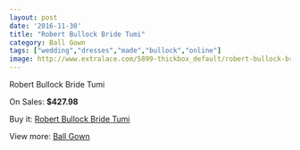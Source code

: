 ```yaml
---
layout: post
date: '2016-11-30'
title: "Robert Bullock Bride Tumi"
category: Ball Gown
tags: ["wedding","dresses","made","bullock","online"]
image: http://www.extralace.com/5899-thickbox_default/robert-bullock-bride-tumi.jpg
---
```

Robert Bullock Bride Tumi

On Sales: **$427.98**
<a href="https://www.extralace.com/ball-gown/2803-robert-bullock-bride-tumi.html"><amp-img layout="responsive" width="600" height="600" src="//www.extralace.com/5899-thickbox_default/robert-bullock-bride-tumi.jpg" alt="Robert Bullock Bride Tumi 0" /></a>
<a href="https://www.extralace.com/ball-gown/2803-robert-bullock-bride-tumi.html"><amp-img layout="responsive" width="600" height="600" src="//www.extralace.com/5900-thickbox_default/robert-bullock-bride-tumi.jpg" alt="Robert Bullock Bride Tumi 1" /></a>

Buy it: [Robert Bullock Bride Tumi](https://www.extralace.com/ball-gown/2803-robert-bullock-bride-tumi.html "Robert Bullock Bride Tumi")

View more: [Ball Gown](https://www.extralace.com/3-ball-gown "Ball Gown")